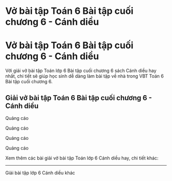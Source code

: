 # Vở bài tập Toán 6 Bài tập cuối chương 6 - Cánh diều

# Vở bài tập Toán 6 Bài tập cuối chương 6 - Cánh diều

Với giải vở bài tập Toán lớp 6 Bài tập cuối chương 6 sách Cánh diều hay nhất, chi tiết sẽ giúp học sinh dễ dàng làm bài tập về nhà trong VBT Toán 6 Bài tập cuối chương 6.

## Giải vở bài tập Toán 6 Bài tập cuối chương 6 - Cánh diều

Quảng cáo

Quảng cáo

Quảng cáo

Quảng cáo

Xem thêm các bài giải vở bài tập Toán lớp 6 Cánh diều hay, chi tiết khác:

* * *

Giải bài tập lớp 6 Cánh diều khác
